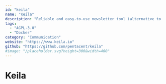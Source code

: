 ```yaml
---
id: "keila"
name: "Keila"
description: "Reliable and easy-to-use newsletter tool (alternative to Mailchimp or Sendinblue)."
tags:
  - "AGPL-3.0"
  - "Docker"
category: "Communication"
website: "https://www.keila.io"
github: "https://github.com/pentacent/keila"
#image: "/placeholder.svg?height=300&width=400"
---
```


# Keila

